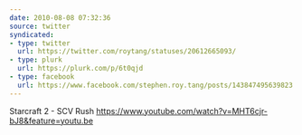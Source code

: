 ```yaml
---
date: 2010-08-08 07:32:36
source: twitter
syndicated:
- type: twitter
  url: https://twitter.com/roytang/statuses/20612665093/
- type: plurk
  url: https://plurk.com/p/6t0qjd
- type: facebook
  url: https://www.facebook.com/stephen.roy.tang/posts/143847495639823
---
```


Starcraft 2 - SCV Rush https://www.youtube.com/watch?v=MHT6cjr-bJ8&feature=youtu.be